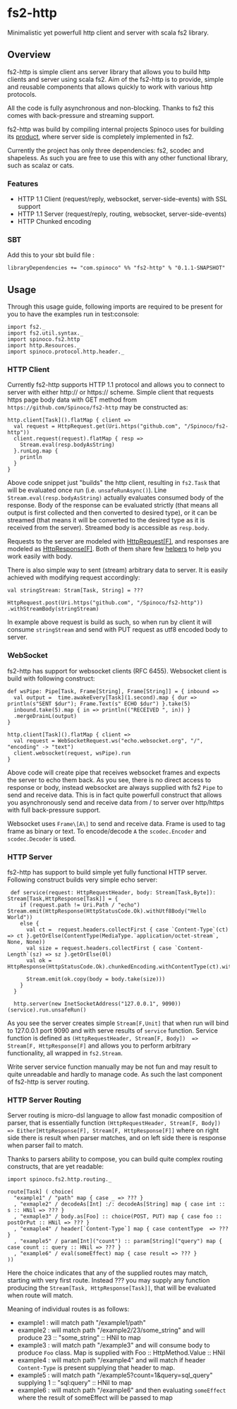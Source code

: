 # fs2-http

Minimalistic yet powerfull http client and server with scala fs2 library. 


## Overview

fs2-http is simple client ans server library that allows you to build http clients and server using scala fs2. 
Aim of the fs2-http is to provide, simple and reusable components that allows quickly to work with various 
http protocols. 

All the code is fully asynchronous and non-blocking. Thanks to fs2 this comes with back-pressure and streaming support. 

fs2-http was build by compiling internal projects Spinoco uses for building its [product](http://www.spinoco.com/), where server side is completely implemented in fs2. 

Currently the project has only three dependencies: fs2, scodec and shapeless. As such you are free to use this with any other 
functional library, such as scalaz or cats. 

### Features

- HTTP 1.1 Client (request/reply, websocket, server-side-events) with SSL support
- HTTP 1.1 Server (request/reply, routing, websocket, server-side-events)
- HTTP Chunked encoding

### SBT

Add this to your sbt build file : 

```
libraryDependencies += "com.spinoco" %% "fs2-http" % "0.1.1-SNAPSHOT" 
```


## Usage

Through this usage guide, following imports are required to be present for you to have the examples run in test:console: 

```
import fs2._
import fs2.util.syntax._
import spinoco.fs2.http
import http.Resources._
import spinoco.protocol.http.header._
```


### HTTP Client 

Currently fs2-http supports HTTP 1.1 protocol and allows you to connect to server with either http:// or https:// scheme. 
Simple client that requests https page body data with GET method from `https://github.com/Spinoco/fs2-http` may be constructed as:

``` 
http.client[Task]().flatMap { client =>
  val request = HttpRequest.get(Uri.https("github.com", "/Spinoco/fs2-http"))    
  client.request(request).flatMap { resp =>
    Stream.eval(resp.bodyAsString)
  }.runLog.map {
    println
  }
} 
```

Above code snippet just "builds" the http client, resulting in `fs2.Task` that will be evaluated once run (i.e. `unsafeRunAsync()`). 
Line `Stream.eval(resp.bodyAsString)`  actually evaluates consumed body of the response. Body of the 
response can be evaluated strictly (that means all output is first collected and then converted to desired type), or it can be streamed 
(that means it will be converted to the desired type as it is received from the server). Streamed body is accessible as `resp.body`. 
 
Requests to the server are modeled with [HttpRequest\[F\]](https://github.com/Spinoco/fs2-http/blob/master/src/main/scala/spinoco/fs2/http/HttpRequestOrResponse.scala#L116), and responses are modeled as [HttpResponse\[F\]](https://github.com/Spinoco/fs2-http/blob/master/src/main/scala/spinoco/fs2/http/HttpRequestOrResponse.scala#L232). Both of them share few [helpers](https://github.com/Spinoco/fs2-http/blob/master/src/main/scala/spinoco/fs2/http/HttpRequestOrResponse.scala#L17) to help you work easily with body.  

There is also simple way to sent (stream) arbitrary data to server. It is easily achieved with modifying request accordingly:

```
val stringStream: Stram[Task, String] = ???

HttpRequest.post(Uri.https("github.com", "/Spinoco/fs2-http"))
.withStreamBody(stringStream) 
```

In example above request is build as such, so when run by client it will consume `stringStream` and send with PUT request as utf8 encoded body to server. 


### WebSocket

fs2-http has support for websocket clients (RFC 6455). Websocket client is build with following construct: 

```
def wsPipe: Pipe[Task, Frame[String], Frame[String]] = { inbound =>
  val output =  time.awakeEvery[Task](1.second).map { dur => println(s"SENT $dur"); Frame.Text(s" ECHO $dur") }.take(5)
  inbound.take(5).map { in => println(("RECEIVED ", in)) }
  .mergeDrainL(output)
}

http.client[Task]().flatMap { client =>
  val request = WebSocketRequest.ws("echo.websocket.org", "/", "encoding" -> "text")  
  client.websocket(request, wsPipe).run  
}
```
 
Above code will create pipe that receives websocket frames and expects the server to echo them back. As you see, 
there is no direct access to response or body, instead websocket are always supplied with fs2 `Pipe` to send and receive data. 
This is in fact quite powerfull construct that allows you asynchronously send and receive data from / to server over http/https with 
full back-pressure support. 
 
Websocket uses `Frame\[A\]` to send and receive data. Frame is used to tag frame as binary or text. To encode/decode `A` the `scodec.Encoder` and `scodec.Decoder` is used. 

### HTTP Server

fs2-http has support to build simple yet fully functional HTTP server. Following construct builds very simple echo server: 

```
 def service(request: HttpRequestHeader, body: Stream[Task,Byte]): Stream[Task,HttpResponse[Task]] = {
    if (request.path != Uri.Path / "echo") Stream.emit(HttpResponse(HttpStatusCode.Ok).withUtf8Body("Hello World"))
    else {
      val ct =  request.headers.collectFirst { case `Content-Type`(ct) => ct }.getOrElse(ContentType(MediaType.`application/octet-stream`, None, None))
      val size = request.headers.collectFirst { case `Content-Length`(sz) => sz }.getOrElse(0l)
      val ok = HttpResponse(HttpStatusCode.Ok).chunkedEncoding.withContentType(ct).withBodySize(size)

      Stream.emit(ok.copy(body = body.take(size)))
    }
  }

  http.server(new InetSocketAddress("127.0.0.1", 9090))(service).run.unsafeRun()
```

As you see the server creates simple `Stream[F,Unit]` that when run will bind to 127.0.0.1 port 9090 and with serve results of `service` function. 
Service function is defined as `(HttpRequestHeader, Stream[F, Body])  => Stream[F, HttpResponse[F]` and allows you to perform arbitrary functionality, 
all wrapped in `fs2.Stream`. 
  
Write server service function manually may be not fun and may result to quite unreadable and hardly to manage code. As such the last component of fs2-http is server routing.    

### HTTP Server Routing 

Server routing is micro-dsl language to allow fast monadic composition of parser, that is essentially function `(HttpRequestHeader, Stream[F, Body]) => Either[HttpResponse[F], Stream[F, HttpResponse[F]]`
where on right side there is result when parser matches, and on left side there is response when parser fail to match. 

Thanks to parsers ability to compose, you can build quite complex routing constructs, that are yet readable: 

```
import spinoco.fs2.http.routing._

route[Task] ( choice(
  "example1" / "path" map { case _ => ??? }
  , "exmaple2" / decodeAs[Int] :/: decodeAs[String] map { case int :: s :: HNil => ??? }
  , "exmaple3" / body.as[Foo] :: choice(POST, PUT) map { case foo :: postOrPut :: HNil => ??? }    
  , "exmaple4" / header[`Content-Type`] map { case contentType  => ??? }    
  , "example5" / param[Int]("count") :: param[String]("query") map { case count :: query :: HNil => ??? }
  , "example6" / eval(someEffect) map { case result => ??? }
))

```

Here the choice indicates that any of the supplied routes may match, starting with very first route. Instead ??? you may supply any function producing the `Stream[Task, HttpResponse[Task]]`, 
that will be evaluated when route will match. 

Meaning of individual routes is as follows: 

- example1 : will match path "/example1/path" 
- example2 : will match path "/example2/23/some_string" and will produce 23 :: "some_string" :: HNil to map 
- example3 : will match path "/example3" and will consume body to produce `Foo` class. Map is supplied with Foo :: HttpMethod.Value :: HNil 
- example4 : will match path "/example4" and will match if header `Content-Type` is present supplying that header to map. 
- example5 : will match path "/example5?count=1&query=sql_query" supplying 1 :: "sql:query" :: HNil to map
- example6 : will match path "/example6" and then evaluating `someEffect` where the result of someEffect will be passed to map  


